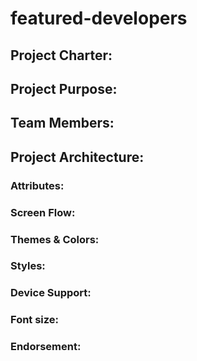 # featured-developers
## Project Charter:
## Project Purpose:
## Team Members:
## Project Architecture:
### Attributes:
### Screen Flow:
### Themes & Colors:
### Styles:
### Device Support:
### Font size:
### Endorsement:
### 
